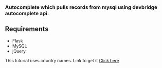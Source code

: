 ### Autocomplete which pulls records from mysql using **devbridge** autocomplete api.

## Requirements
* Flask
* MySQL
* jQuery

This tutorial uses country names. 
Link to get it [Click here](https://github.com/bharathirasa/demo/blob/master/mysql-country-list-codes.sql)

